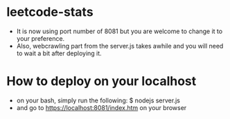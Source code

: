 # leetcode-stats

* It is now using port number of 8081 but you are welcome to change it to your preference.
* Also, webcrawling part from the server.js takes awhile and you will need to wait a bit after deploying it.

# How to deploy on your localhost

* on your bash, simply run the following: $ nodejs server.js
* and go to [https://localhost:8081/index.htm](https://localhost:8081/index.htm) on your browser
